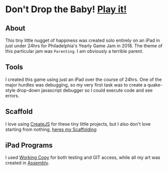 # Don't Drop the Baby! [Play it!](https://willstall.github.io/DontDropTheBaby/)

## About
This tiny little nugget of happiness was created solo entirely on an iPad in just under 24hrs for Philadelphia's Yearly Game Jam in 2018. The theme of this particular jam was `Parenting`. I am obviously a terrible parent.

## Tools
I created this game using just an iPad over the course of 24hrs. One of the major hurdles was debugging, so my very first task was to create a quake-style drop-down javascript debugger so I could execute code and see errors.

## Scaffold
I love using [CreateJS](https://github.com/CreateJS/CreateJS) for these tiny little projects, but I also don't love starting from nothing, [heres my Scaffolding](https://github.com/willstall/CreateJSScaffold)

## iPad Programs

I used [Working Copy](https://workingcopyapp.com) for both testing and GIT access, while all my art was created in [Assembly](http://assemblyapp.co).
